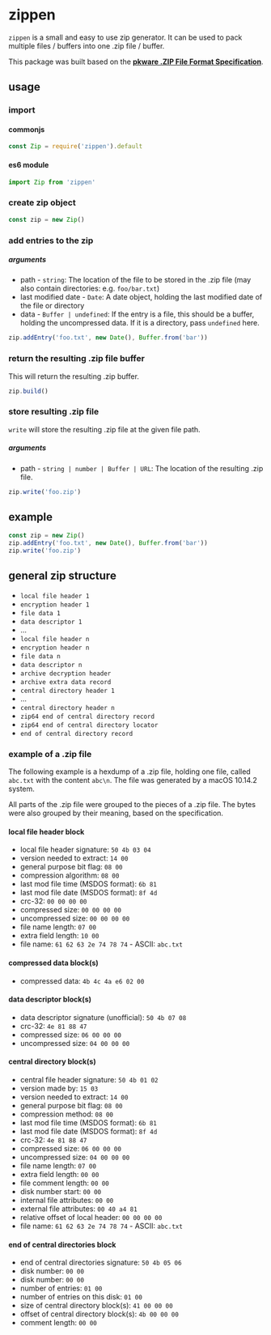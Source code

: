 # zippen

`zippen` is a small and easy to use zip generator. It can be used to pack multiple files / buffers into one .zip file / buffer.

This package was built based on the [**pkware .ZIP File Format Specification**](https://pkware.cachefly.net/webdocs/casestudies/APPNOTE.TXT).

## usage

### import

#### commonjs
```javascript
const Zip = require('zippen').default
```

#### es6 module
```javascript
import Zip from 'zippen'
```

### create zip object
```javascript
const zip = new Zip()
```

### add entries to the zip

##### arguments
- path - `string`: The location of the file to be stored in the .zip file (may also contain directories: e.g. `foo/bar.txt`)
- last modified date - `Date`: A date object, holding the last modified date of the file or directory
- data - `Buffer | undefined`: If the entry is a file, this should be a buffer, holding the uncompressed data. If it is a directory, pass `undefined` here.

```javascript
zip.addEntry('foo.txt', new Date(), Buffer.from('bar'))
```

### return the resulting .zip file buffer

This will return the resulting .zip buffer.

```javascript
zip.build()
```

### store resulting .zip file

`write` will store the resulting .zip file at the given file path.

##### arguments
- path - `string | number | Buffer | URL`: The location of the resulting .zip file.

```javascript
zip.write('foo.zip')
```

## example
```javascript
const zip = new Zip()
zip.addEntry('foo.txt', new Date(), Buffer.from('bar'))
zip.write('foo.zip')
```

## general zip structure

- `local file header 1`
- `encryption header 1`
- `file data 1`
- `data descriptor 1`
- ...
- `local file header n`
- `encryption header n`
- `file data n`
- `data descriptor n`
- `archive decryption header`
- `archive extra data record`
- `central directory header 1`
- ...
- `central directory header n`
- `zip64 end of central directory record`
- `zip64 end of central directory locator`
- `end of central directory record`

### example of a .zip file

The following example is a hexdump of a .zip file, holding one file, called `abc.txt` with the content `abc\n`. The file was generated by a macOS 10.14.2 system.

All parts of the .zip file were grouped to the pieces of a .zip file. The bytes were also grouped by their meaning, based on the specification.

#### local file header block

- local file header signature: `50 4b 03 04`
- version needed to extract: `14 00`
- general purpose bit flag: `08 00`
- compression algorithm: `08 00`
- last mod file time (MSDOS format): `6b 81`
- last mod file date (MSDOS format): `8f 4d`
- crc-32: `00 00 00 00`
- compressed size: `00 00 00 00`
- uncompressed size: `00 00 00 00`
- file name length: `07 00`
- extra field length: `10 00`
- file name: `61 62 63 2e 74 78 74` - ASCII: `abc.txt`

#### compressed data block(s)

- compressed data: `4b 4c 4a e6 02 00`

#### data descriptor block(s)

- data descriptor signature (unofficial): `50 4b 07 08`
- crc-32: `4e 81 88 47`
- compressed size: `06 00 00 00`
- uncompressed size: `04 00 00 00`

#### central directory block(s)

- central file header signature: `50 4b 01 02`
- version made by: `15 03`
- version needed to extract: `14 00`
- general purpose bit flag: `08 00`
- compression method: `08 00`
- last mod file time (MSDOS format): `6b 81`
- last mod file date (MSDOS format): `8f 4d`
- crc-32: `4e 81 88 47`
- compressed size: `06 00 00 00`
- uncompressed size: `04 00 00 00`
- file name length: `07 00`
- extra field length: `00 00`
- file comment length: `00 00`
- disk number start: `00 00`
- internal file attributes: `00 00`
- external file attributes: `00 40 a4 81`
- relative offset of local header: `00 00 00 00`
- file name: `61 62 63 2e 74 78 74` - ASCII: `abc.txt`

#### end of central directories block

- end of central directories signature: `50 4b 05 06`
- disk number: `00 00`
- disk number: `00 00`
- number of entries: `01 00`
- number of entries on this disk: `01 00`
- size of central directory block(s): `41 00 00 00`
- offset of central directory block(s): `4b 00 00 00`
- comment length: `00 00`
